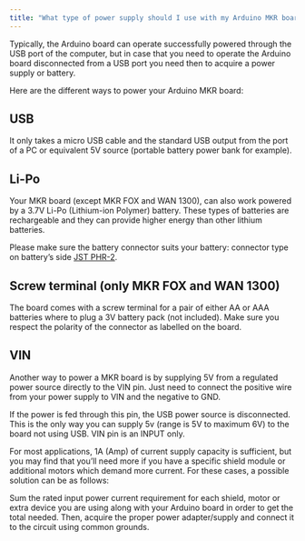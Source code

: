 ```yaml
---
title: "What type of power supply should I use with my Arduino MKR board?"
---
```


Typically, the Arduino board can operate successfully powered through the USB port of the computer, but in case that you need to operate the Arduino board disconnected from a USB port you need then to acquire a power supply or battery.

Here are the different ways to power your Arduino MKR board:

## USB

It only takes a micro USB cable and the standard USB output from the port of a PC or equivalent 5V source (portable battery power bank for example).

## Li-Po

Your MKR board (except MKR FOX and WAN 1300), can also work powered by a 3.7V Li-Po (Lithium-ion Polymer) battery. These types of batteries are rechargeable and they can provide higher energy than other lithium batteries.

Please make sure the battery connector suits your battery: connector type on battery’s side [JST PHR-2](https://www.digikey.se/product-detail/en/jst-sales-america-inc/PHR-2/455-1165-ND/608607).

## Screw terminal (only MKR FOX and WAN 1300)

The board comes with a screw terminal for a pair of either AA or AAA batteries where to plug a 3V battery pack (not included). Make sure you respect the polarity of the connector as labelled on the board.

## VIN

Another way to power a MKR board is by supplying 5V from a regulated power source directly to the VIN pin. Just need to connect the positive wire from your power supply to VIN and the negative to GND.

If the power is fed through this pin, the USB power source is disconnected. This is the only way you can supply 5v (range is 5V to maximum 6V) to the board not using USB. VIN pin is an INPUT only.

For most applications, 1A (Amp) of current supply capacity is sufficient, but you may find that you’ll need more if you have a specific shield module or additional motors which demand more current. For these cases, a possible solution can be as follows:

Sum the rated input power current requirement for each shield, motor or extra device you are using along with your Arduino board in order to get the total needed. Then, acquire the proper power adapter/supply and connect it to the circuit using common grounds.
